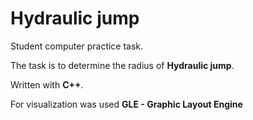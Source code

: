 # Hydraulic jump
Student computer practice task.

The task is to determine the radius of **Hydraulic jump**.

Written with **C++**. 

For visualization was used **GLE - Graphic Layout Engine**
